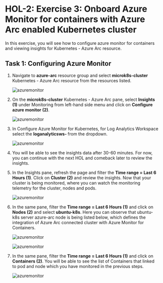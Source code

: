 # HOL-2: Exercise 3: Onboard Azure Monitor for containers with Azure Arc enabled Kubernetes cluster

In this exercise, you will see how to configure azure monitor for containers and viewing insights for Kubernetes - Azure Arc resource.

## Task 1: Configuring Azure Monitor

1. Navigate to **azure-arc** resource group and select **microk8s-cluster** Kubernetes - Azure Arc resource from the resources listed.

   ![](.././media/hol2-ex3-1.png "azuremonitor")

2. On the **microk8s-cluster** Kubernetes - Azure Arc pane, select **Insights (1)** under Monitoring from left-hand side menu and click on **Configure azure monitor (2)**.

   ![](.././media/hol2-ex3-2.png "azuremonitor")

3. In Configure Azure Monitor for Kubernetes, for Log Analytics Workspace select the **loganalyticsws- <inject key="DeploymentID/Suffix" />** from the dropdown.

   ![](.././media/hol2-ex3-3.png "azuremonitor")

4. You will be able to see the insights data after 30-60 minutes. For now, you can continue with the next HOL and comeback later to review the insights.

5. In the Insights pane, refresh the page and filter the **Time range = Last 6 Hours (1)**. Click on **Cluster (2)** and review the insights. Now that your cluster is being monitored, where you can watch the monitoring telemetry for the cluster, nodes and pods.

   ![](.././media/hol2-ex3-4.png "azuremonitor")

6. In the same pane, filter the **Time range = Last 6 Hours (1)** and click on **Nodes (2)** and select **ubuntu-k8s**. Here you can observe that ubuntu-k8s server azure-arc node is being listed below, which defines the integration of Azure Arc connected cluster with Azure Monitor for Containers.

   ![](.././media/hol2-ex3-5.png "azuremonitor")

   ![](.././media/hol2-ex3-6.png "azuremonitor")

7. In the same pane, filter the **Time range = Last 6 Hours (1)** and click on **Containers (2)**. You will be able to see the list of Containers that linked to pod and node which you have monitored in the previous steps.

   ![](.././media/hol2-ex3-7.png "azuremonitor")
